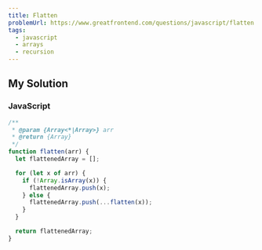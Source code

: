 ```yaml
---
title: Flatten
problemUrl: https://www.greatfrontend.com/questions/javascript/flatten
tags:
  - javascript
  - arrays
  - recursion
---
```


## My Solution

### JavaScript

```javascript
/**
 * @param {Array<*|Array>} arr
 * @return {Array}
 */
function flatten(arr) {
  let flattenedArray = [];

  for (let x of arr) {
    if (!Array.isArray(x)) {
      flattenedArray.push(x);
    } else {
      flattenedArray.push(...flatten(x));
    }
  }

  return flattenedArray;
}
```
